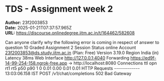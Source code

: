# TDS - Assignment week 2

**Author:** 23f2003853  
**Date:** 2025-01-21T07:37:57.965Z  
**URL:** https://discourse.onlinedegree.iitm.ac.in/t/164462/582608

Can anyone clarify why the following error is coming in respect of answer to question 10 Graded Assignment 2                                                                                                                                                                                         Session Status                online                                                                                    Account                       23f2003853@ds.study.iitm.ac.in (Plan: Free)                                               Version                       3.19.0                                                                                    Region                        India (in)                                                                                Latency                       38ms                                                                                      Web Interface                 http://127.0.0.1:4040                                                                     Forwarding                    https://ed9f-14-99-254-158.ngrok-free.app → http://localhost:8080                                                                                                                                                Connections                   ttl     opn     rt1     rt5     p50     p90                                                                             1       0       0.01    0.00    0.01    0.01                                                                                                                                                                      HTTP Requests                                                                                                           -------------                                                                                                                                                                                                                                   13:03:06.158 IST POST /v1/chat/completions      502 Bad Gateway
